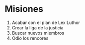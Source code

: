 # Misiones

1. Acabar con el plan de Lex Luthor
2. Crear la liga de la justicia
3. Buscar nuevos miembros
4. Odio los rencores
